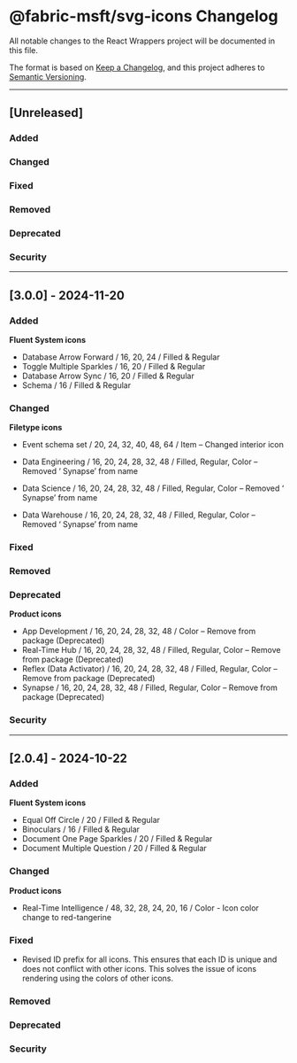 # @fabric-msft/svg-icons Changelog

All notable changes to the React Wrappers project will be documented in this file.

The format is based on [Keep a Changelog](https://keepachangelog.com/en/1.0.0/),
and this project adheres to [Semantic Versioning](https://semver.org/spec/v2.0.0.html).

---

## [Unreleased]

### Added

### Changed

### Fixed

### Removed

### Deprecated

### Security

---

## [3.0.0] - 2024-11-20

### Added

**Fluent System icons**

- Database Arrow Forward / 16, 20, 24 / Filled & Regular
- Toggle Multiple Sparkles / 16, 20 / Filled & Regular
- Database Arrow Sync / 16, 20 / Filled & Regular
- Schema / 16 / Filled & Regular

### Changed

**Filetype icons**

- Event schema set / 20, 24, 32, 40, 48, 64 / Item – Changed interior icon

- Data Engineering / 16, 20, 24, 28, 32, 48 / Filled, Regular, Color – Removed ‘ Synapse’ from name
- Data Science / 16, 20, 24, 28, 32, 48 / Filled, Regular, Color – Removed ‘ Synapse’ from name
- Data Warehouse / 16, 20, 24, 28, 32, 48 / Filled, Regular, Color – Removed ‘ Synapse’ from name

### Fixed

### Removed

### Deprecated

**Product icons**

- App Development / 16, 20, 24, 28, 32, 48 / Color – Remove from package (Deprecated)
- Real-Time Hub / 16, 20, 24, 28, 32, 48 / Filled, Regular, Color – Remove from package (Deprecated)
- Reflex (Data Activator) / 16, 20, 24, 28, 32, 48 / Filled, Regular, Color – Remove from package (Deprecated)
- Synapse / 16, 20, 24, 28, 32, 48 / Filled, Regular, Color – Remove from package (Deprecated)

### Security

---

## [2.0.4] - 2024-10-22

### Added

**Fluent System icons**

- Equal Off Circle / 20 / Filled & Regular
- Binoculars / 16 / Filled & Regular
- Document One Page Sparkles / 20 / Filled & Regular
- Document Multiple Question / 20 / Filled & Regular

### Changed

**Product icons**

- Real-Time Intelligence / 48, 32, 28, 24, 20, 16 / Color - Icon color change to red-tangerine

### Fixed

- Revised ID prefix for all icons. This ensures that each ID is unique and does not conflict with other icons. This solves the issue of icons rendering using the colors of other icons.

### Removed

### Deprecated

### Security
